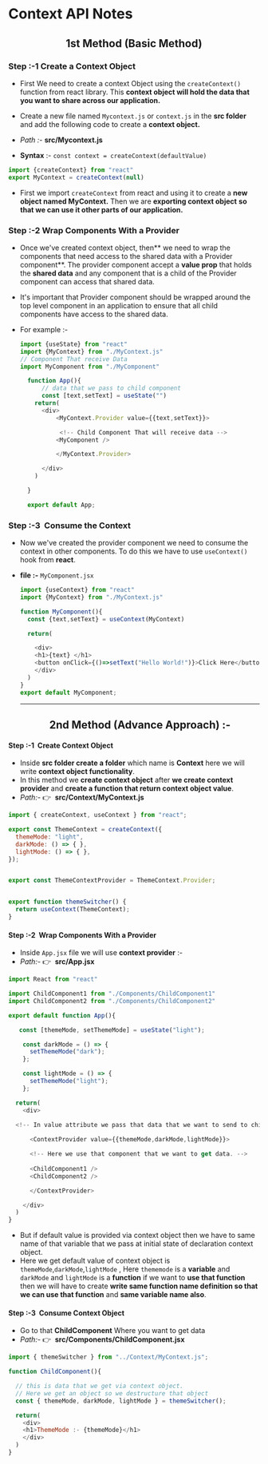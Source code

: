 # Context API Notes

  <h2 align="center">1st Method (Basic Method) </h2>
  
### Step :-1 Create a Context Object

- First We need to create a context Object using the `createContext()` function from react library. This **context object will hold the data that you want to share across our application.**
- Create a new file named `Mycontext.js` or `context.js` in the **src folder** and add the following code to create a **context object.**

- *Path :-* **src/Mycontext.js**
- **Syntax** :- `const context = createContext(defaultValue)`

```javascript
import {createContext} from "react"
export MyContext = createContext(null)
```
- First we import `createContext` from react and using it to create a **new object named MyContext.** Then we are **exporting context object** **so that we can use it other parts of our application.**


### Step :-2 Wrap Components With a Provider

- Once we've created context object, then** we need to wrap the components that need access to the shared data with a Provider component**. The provider component accept a **value prop** that holds the **shared data** and any component that is a child of the Provider component can access that shared data.

- It's important that Provider component should be wrapped around the top level component in an application to ensure that all child components have access to the shared data.
- For example :- 
  ```javascript
  import {useState} from "react"
  import {MyContext} from "./MyContext.js"
  // Component That receive Data
  import MyComponent from "./MyComponent"

    function App(){
        // data that we pass to child component
        const [text,setText] = useState("")
      return(
        <div>
            <MyContext.Provider value={{text,setText}}>

             <!-- Child Component That will receive data -->
            <MyComponent />

            </MyContext.Provider>

        </div>
      )  

    }

    export default App;
  ```

### Step :-3 &nbsp;Consume the Context

- Now we've created the provider component we need to consume the context in other components. To do this we have to use `useContext()` hook from **react**.
- **file :-** `MyComponent.jsx`
  ```javascript
  import {useContext} from "react"
  import {MyContext} from "./MyContext.js"
  
  function MyComponent(){
    const {text,setText} = useContext(MyContext)

    return(

      <div>
      <h1>{text} </h1>
      <button onClick={()=>setText("Hello World!")}>Click Here</button>
      </div>
    )
  }
  export default MyComponent;
  ```

  ------
  <h2 align="center">2nd Method (Advance Approach) :-</h2>

#### Step :-1 &nbsp;Create Context Object


  - Inside **src folder create a folder** which name is **Context** here we will write **context object functionality**.
  - In this method we **create context object** after **we create context provider** and **create a function that return context object value**.
  - *Path:-* 👉 &nbsp;**src/Context/MyContext.js**
  ```javascript
  import { createContext, useContext } from "react";

  export const ThemeContext = createContext({
    themeMode: "light",
    darkMode: () => { },
    lightMode: () => { },
  });


  export const ThemeContextProvider = ThemeContext.Provider;


  export function themeSwitcher() {
    return useContext(ThemeContext);
  }

  ```
#### Step :-2 &nbsp;Wrap Components With a Provider 

  - Inside `App.jsx` file we will use **context provider** :-
  - *Path:-* 👉 &nbsp;**src/App.jsx**
  ```javascript
  import React from "react"

  import ChildComponent1 from "./Components/ChildComponent1"
  import ChildComponent2 from "./Components/ChildComponent2"

  export default function App(){

     const [themeMode, setThemeMode] = useState("light");

      const darkMode = () => {
        setThemeMode("dark");
      };

      const lightMode = () => {
        setThemeMode("light");
      };

    return(
      <div>

    <!-- In value attribute we pass that data that we want to send to child components. -->
    
        <ContextProvider value={{themeMode,darkMode,lightMode}}>

        <!-- Here we use that component that we want to get data. -->
        
        <ChildComponent1 />
        <ChildComponent2 />

        </ContextProvider>

      </div>
    )
  }
  ```
  - But if default value is provided via context object then we have to same name of that variable that we pass at initial state of declaration context object.
  - Here we get default value of context object is `themeMode`,`darkMode`,`lightMode` , Here `thememode` is a **variable** and `darkMode` and `lightMode` is a **function** if we want to **use that function** then we will have to create **write same function name definition so that we can use that function** and **same variable name also**.

#### Step :-3 &nbsp;Consume Context Object

  - Go to that **ChildComponent** Where you want to get data 
  - *Path:-* 👉 &nbsp;**src/Components/ChildComponent.jsx**
  ```javascript
  import { themeSwitcher } from "../Context/MyContext.js";

  function ChildComponent(){

    // this is data that we get via context object.
    // Here we get an object so we destructure that object
    const { themeMode, darkMode, lightMode } = themeSwitcher();

    return(
      <div>
      <h1>ThemeMode :- {themeMode}</h1>
      </div>
    )
  }

  ```
  
  

  